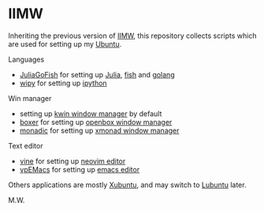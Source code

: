 # IIMW

Inheriting the previous version of [IIMW](https://code.google.com/p/iimw/), this repository collects scripts which are used for setting up my [Ubuntu](http://www.ubuntu.com/).

Languages
- [JuliaGoFish](https://github.com/ubtc/JuliaGoFish) for setting up [Julia](http://julialang.org/), [fish](http://fishshell.com/) and [golang](https://golang.org/)
- [wipy](https://github.com/ubtc/wipy) for setting up [ipython](http://ipython.org/)

Win manager
- setting up [kwin window manager](http://github.com/KDE/kwin) by default
- [boxer](https://github.com/ubtc/boxer) for setting up [openbox window manager](http://openbox.org/wiki/Main_Page)
- [monadic](https://github.com/ubtc/monadic) for setting up [xmonad window manager](http://xmonad.org/)

Text editor
- [vine](https://github.com/ubtc/vine) for setting up [neovim editor](https://neovim.io/)
- [vpEMacs](https://github.com/ubtc/vpEmacs) for setting up [emacs editor](http://www.gnu.org/software/emacs/)

Others applications are mostly [Xubuntu](https://www.xubuntu.org), and may switch to [Lubuntu](http://lubuntu.net/) later.

M.W.
